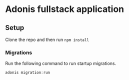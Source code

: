 # Adonis fullstack application

## Setup
Сlone the repo and then run `npm install`

### Migrations

Run the following command to run startup migrations.
```js
adonis migration:run
```
